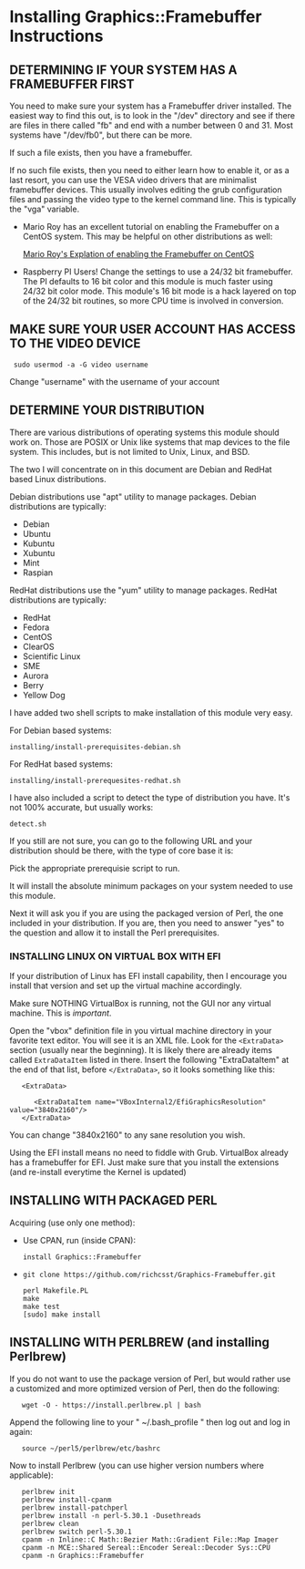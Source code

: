 # Installing Graphics::Framebuffer Instructions

## DETERMINING IF YOUR SYSTEM HAS A FRAMEBUFFER FIRST

  You need to make sure your system has a Framebuffer driver installed.  The
  easiest way to find this out, is to look in the "/dev" directory and see if
  there are files in there called "fb" and end with a number between 0 and 31.
  Most systems have "/dev/fb0", but there can be more.

  If such a file exists, then you have a framebuffer.

  If no such file exists, then you need to either learn how to enable it, or
  as a last resort, you can use the VESA video drivers that are minimalist
  framebuffer devices.  This usually involves editing the grub configuration
  files and passing the video type to the kernel command line.  This is
  typically the "vga" variable.

  * Mario Roy has an excellent tutorial on enabling the Framebuffer on a
     CentOS system.  This may be helpful on other distributions as well:

     [Mario Roy's Explation of enabling the Framebuffer on CentOS](https://github.com/marioroy/mce-examples/tree/master/framebuffer)

  * Raspberry PI Users!  Change the settings to use a 24/32 bit framebuffer.
     The PI defaults to 16 bit color and this module is much faster using
	 24/32 bit color mode.  This module's 16 bit mode is a hack layered on
	 top of the 24/32 bit routines, so more CPU time is involved in
	 conversion.

## MAKE SURE YOUR USER ACCOUNT HAS ACCESS TO THE VIDEO DEVICE

     sudo usermod -a -G video username

Change "username" with the username of your account

## DETERMINE YOUR DISTRIBUTION

  There are various distributions of operating systems this module should work
  on.  Those are POSIX or Unix like systems that map devices to the file
  system.  This includes, but is not limited to Unix, Linux, and BSD.

  The two I will concentrate on in this document are Debian and RedHat based
  Linux distributions.

  Debian distributions use "apt" utility to manage packages.  Debian
  distributions are typically:

*  Debian
*  Ubuntu
*  Kubuntu
*  Xubuntu
*  Mint
*  Raspian

  RedHat distributions use the "yum" utility to manage packages.  RedHat
  distributions are typically:

*  RedHat
*  Fedora
*  CentOS
*  ClearOS
*  Scientific Linux
*  SME
*  Aurora
*  Berry
*  Yellow Dog

  I have added two shell scripts to make installation of this module very easy.

  For Debian based systems:

    installing/install-prerequisites-debian.sh

  For RedHat based systems:

    installing/install-prerequesites-redhat.sh

  I have also included a script to detect the type of distribution you have.
  It's not 100% accurate, but usually works:

    detect.sh

  If you still are not sure, you can go to the following URL and your
  distribution should be there, with the type of core base it is:


  Pick the appropriate prerequisie script to run.

  It will install the absolute minimum packages on your system needed to use
  this module.

  Next it will ask you if you are using the packaged version of Perl, the one
  included in your distribution.  If you are, then you need to answer "yes"
  to the question and allow it to install the Perl prerequisites.

### INSTALLING LINUX ON VIRTUAL BOX WITH EFI

   If your distribution of Linux has EFI install capability, then I encourage you install that version and set up the virtual machine accordingly.

   Make sure NOTHING VirtualBox is running, not the GUI nor any virtual machine.  This is *important*.

   Open the "vbox" definition file in you virtual machine directory in your favorite text editor.  You will see it is an XML file.  Look for the ```<ExtraData>``` section (usually near the beginning).  It is likely there are already items called ```ExtraDataItem``` listed in there.  Insert the following "ExtraDataItem" at the end of that list, before ```</ExtraData>```, so it looks something like this:

   ```
      <ExtraData>

		 <ExtraDataItem name="VBoxInternal2/EfiGraphicsResolution" value="3840x2160"/>
      </ExtraData>
   ```

   You can change "3840x2160" to any sane resolution you wish.

   Using the EFI install means no need to fiddle with Grub.  VirtualBox already has a framebuffer for EFI.  Just make sure that you install the extensions (and re-install everytime the Kernel is updated)

## INSTALLING WITH PACKAGED PERL

  Acquiring (use only one method):
  
*  Use CPAN, run (inside CPAN):

       install Graphics::Framebuffer

*  ```git clone https://github.com/richcsst/Graphics-Framebuffer.git```

       perl Makefile.PL
       make
       make test
       [sudo] make install

## INSTALLING WITH PERLBREW (and installing Perlbrew)

  If you do not want to use the package version of Perl, but would rather use
  a customized and more optimized version of Perl, then do the following:

       wget -O - https://install.perlbrew.pl | bash

  Append the following line to your " ~/.bash_profile " then log out and log in
  again:

       source ~/perl5/perlbrew/etc/bashrc

  Now to install Perlbrew (you can use higher version numbers where applicable):

       perlbrew init
       perlbrew install-cpanm
       perlbrew install-patchperl
       perlbrew install -n perl-5.30.1 -Dusethreads
       perlbrew clean
       perlbrew switch perl-5.30.1
       cpanm -n Inline::C Math::Bezier Math::Gradient File::Map Imager
	   cpanm -n MCE::Shared Sereal::Encoder Sereal::Decoder Sys::CPU
	   cpanm -n Graphics::Framebuffer
